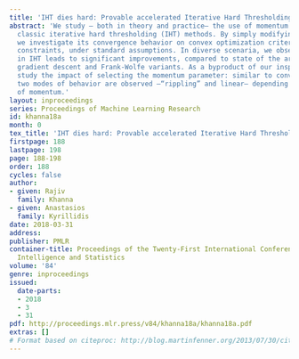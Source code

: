 ```yaml
---
title: 'IHT dies hard: Provable accelerated Iterative Hard Thresholding'
abstract: 'We study – both in theory and practice– the use of momentum motions in
  classic iterative hard thresholding (IHT) methods. By simply modifying plain IHT,
  we investigate its convergence behavior on convex optimization criteria with non-convex
  constraints, under standard assumptions. In diverse scenaria, we observe that acceleration
  in IHT leads to significant improvements, compared to state of the art projected
  gradient descent and Frank-Wolfe variants. As a byproduct of our inspection, we
  study the impact of selecting the momentum parameter: similar to convex settings,
  two modes of behavior are observed –“rippling” and linear– depending on the level
  of momentum.'
layout: inproceedings
series: Proceedings of Machine Learning Research
id: khanna18a
month: 0
tex_title: 'IHT dies hard: Provable accelerated Iterative Hard Thresholding'
firstpage: 188
lastpage: 198
page: 188-198
order: 188
cycles: false
author:
- given: Rajiv
  family: Khanna
- given: Anastasios
  family: Kyrillidis
date: 2018-03-31
address: 
publisher: PMLR
container-title: Proceedings of the Twenty-First International Conference on Artficial
  Intelligence and Statistics
volume: '84'
genre: inproceedings
issued:
  date-parts:
  - 2018
  - 3
  - 31
pdf: http://proceedings.mlr.press/v84/khanna18a/khanna18a.pdf
extras: []
# Format based on citeproc: http://blog.martinfenner.org/2013/07/30/citeproc-yaml-for-bibliographies/
---
```

